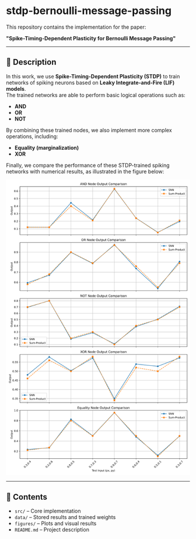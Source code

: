 # stdp-bernoulli-message-passing

This repository contains the implementation for the paper:

**"Spike-Timing-Dependent Plasticity for Bernoulli Message Passing"**

---

## 📖 Description
In this work, we use **Spike-Timing-Dependent Plasticity (STDP)** to train networks of spiking neurons based on **Leaky Integrate-and-Fire (LIF) models**.  
The trained networks are able to perform basic logical operations such as:

- **AND**
- **OR**
- **NOT**

By combining these trained nodes, we also implement more complex operations, including:

- **Equality (marginalization)**
- **XOR**

Finally, we compare the performance of these STDP-trained spiking networks with numerical results, as illustrated in the figure below:

![Comparison of STDP-trained spiking networks with numerical results](figures/result_all.svg)

---

## 📂 Contents
- `src/` – Core implementation  
- `data/` – Stored results and trained weights 
- `figures/` – Plots and visual results  
- `README.md` – Project description  

